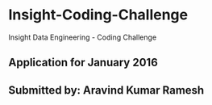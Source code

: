 # Insight-Coding-Challenge
Insight Data Engineering - Coding Challenge 
## Application for January 2016
## Submitted by: Aravind Kumar Ramesh 

